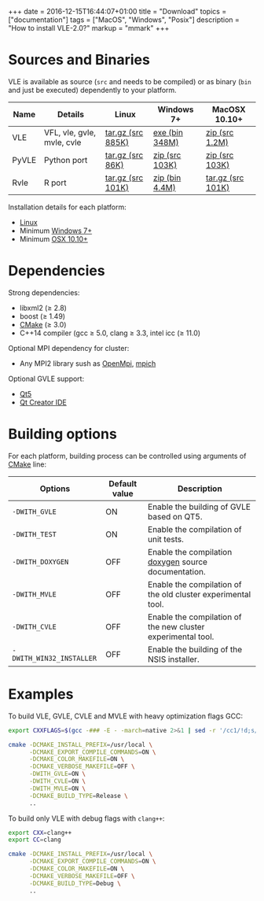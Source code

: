 +++
date = 2016-12-15T16:44:07+01:00
title = "Download"
topics = ["documentation"]
tags = ["MacOS", "Windows", "Posix"]
description = "How to install VLE-2.0?"
markup = "mmark"
+++

Sources and Binaries
====================

VLE is available as source (`src` and needs to be compiled) or as binary (`bin` and just be executed) dependently to your platform.

| Name  | Details                    | Linux                                                                                             | Windows 7+                                                                                   | MacOSX 10.10+                                                                                |
|-------|----------------------------|---------------------------------------------------------------------------------------------------|----------------------------------------------------------------------------------------------|----------------------------------------------------------------------------------------------|
| VLE   | VFL, vle, gvle, mvle, cvle | [tar.gz (src 885K)](http://www.vle-project.org/pub/vle/2.0/2.0.0-beta1/vle-2.0.0-beta1.tar.gz)  | [exe (bin 348M)](http://www.vle-project.org/pub/vle/2.0/2.0.0-beta1/Setup-VLE_2_0_0-beta1.exe)   | [zip (src 1.2M)](http://www.vle-project.org/pub/vle/2.0/2.0.0-beta1/vle-2.0.0-beta1.zip)   |
| PyVLE | Python port                | [tar.gz (src 86K)](http://www.vle-project.org/pub/vle/2.0/2.0.0-beta1/pyvle-2.0.0-beta1.tar.gz) | [zip (src 103K)](http://www.vle-project.org/pub/vle/2.0/2.0.0-beta1/pyvle-2.0.0-beta1.zip) | [zip (src 103K)](http://www.vle-project.org/pub/vle/2.0/2.0.0-beta1/pyvle-2.0.0-beta1.zip)                       |
| Rvle  | R port                     | [tar.gz (src 101K)](http://www.vle-project.org/pub/vle/2.0/2.0.0-beta1/rvle_2.0.0-3.tar.gz)     | [zip (bin 4.4M)](http://www.vle-project.org/pub/vle/2.0/2.0.0-beta1/rvle_2.0.0-3.zip)       | [tar.gz (src 101K)](http://www.vle-project.org/pub/vle/2.0/2.0.0-beta1/rvle_2.0.0-3.tar.gz) |

Installation details for each platform:

- [Linux](linux)
- Minimum [Windows 7+](windows)
- Minimum [OSX 10.10+](apple)

Dependencies
============

Strong dependencies:

- libxml2 (≥ 2.8)
- boost (≥ 1.49)
- [CMake](https://cmake.org/) (≥ 3.0)
- C++14 compiler (gcc ≥ 5.0, clang ≥ 3.3, intel icc (≥ 11.0)

Optional MPI dependency for cluster:

- Any MPI2 library sush as [OpenMpi](https://www.open-mpi.org/), [mpich](https://www.mpich.org/)

Optional GVLE support:

- [Qt5](https://doc.qt.io/qt-5/)
- [Qt Creator IDE](https://www.qt.io/ide/)

Building options
================

For each platform, building process can be controlled using arguments of [CMake](https://cmake.org/) line:

| Options                  | Default value | Description                                                                                   |
|--------------------------|---------------|-----------------------------------------------------------------------------------------------|
| `-DWITH_GVLE`            | ON            | Enable the building of GVLE based on QT5.                                                     |
| `-DWITH_TEST`            | ON            | Enable the compilation of unit tests.                                                         |
| `-DWITH_DOXYGEN`         | OFF           | Enable the compilation [doxygen](http://www.stack.nl/~dimitri/doxygen/) source documentation. |
| `-DWITH_MVLE`            | OFF           | Enable the compilation of the old cluster experimental tool.                                  |
| `-DWITH_CVLE`            | OFF           | Enable the compilation of the new cluster experimental tool.                                  |
| `-DWITH_WIN32_INSTALLER` | OFF           | Enable the building of the NSIS installer.                                                    |

Examples
========

To build VLE, GVLE, CVLE and MVLE with heavy optimization flags GCC:

``` bash
export CXXFLAGS=$(gcc -### -E - -march=native 2>&1 | sed -r '/cc1/!d;s/(")|(^.* - )|( -mno-[^\ ]+)//g')

cmake -DCMAKE_INSTALL_PREFIX=/usr/local \
      -DCMAKE_EXPORT_COMPILE_COMMANDS=ON \
      -DCMAKE_COLOR_MAKEFILE=ON \
      -DCMAKE_VERBOSE_MAKEFILE=OFF \
      -DWITH_GVLE=ON \
      -DWITH_CVLE=ON \
      -DWITH_MVLE=ON \
      -DCMAKE_BUILD_TYPE=Release \
      ..
```

To build only VLE with debug flags with `clang++`:

``` bash
export CXX=clang++
export CC=clang

cmake -DCMAKE_INSTALL_PREFIX=/usr/local \
      -DCMAKE_EXPORT_COMPILE_COMMANDS=ON \
      -DCMAKE_COLOR_MAKEFILE=ON \
      -DCMAKE_VERBOSE_MAKEFILE=OFF \
      -DCMAKE_BUILD_TYPE=Debug \
      ..
```
